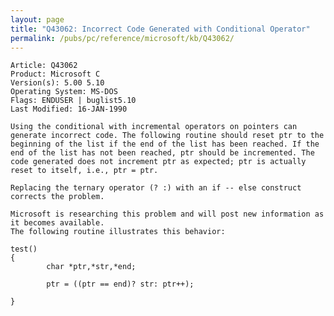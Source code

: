 ```yaml
---
layout: page
title: "Q43062: Incorrect Code Generated with Conditional Operator"
permalink: /pubs/pc/reference/microsoft/kb/Q43062/
---
```


	Article: Q43062
	Product: Microsoft C
	Version(s): 5.00 5.10
	Operating System: MS-DOS
	Flags: ENDUSER | buglist5.10
	Last Modified: 16-JAN-1990
	
	Using the conditional with incremental operators on pointers can
	generate incorrect code. The following routine should reset ptr to the
	beginning of the list if the end of the list has been reached. If the
	end of the list has not been reached, ptr should be incremented. The
	code generated does not increment ptr as expected; ptr is actually
	reset to itself, i.e., ptr = ptr.
	
	Replacing the ternary operator (? :) with an if -- else construct
	corrects the problem.
	
	Microsoft is researching this problem and will post new information as
	it becomes available.
	The following routine illustrates this behavior:
	
	test()
	{
	        char *ptr,*str,*end;
	
	        ptr = ((ptr == end)? str: ptr++);
	
	}
